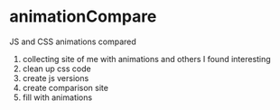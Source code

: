# animationCompare
JS and CSS animations compared

1. collecting site of me with animations and others I found interesting
2. clean up css code
3. create js versions
4. create comparison site
5. fill with animations

